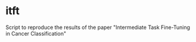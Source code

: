 # itft
Script to reproduce the results of the paper "Intermediate Task Fine-Tuning in Cancer Classification"
